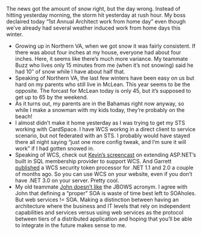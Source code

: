 The news got the amount of snow right, but the day wrong. Instead of
hitting yesterday morning, the storm hit yesterday at rush hour. My boss
declaired today “1st Annual Architect work from home day” even though
we’ve already had several weather induced work from home days this
winter.

-   Growing up in Northern VA, when we got snow it was fairly
    consistent. If there was about four inches at my house, everyone had
    about four inches. Here, it seems like there’s much more variance.
    My teammate Buzz who lives only 15 minutes from me (when it’s not
    snowing) said he had 10″ of snow while I have about half that.
-   Speaking of Northern VA, the last few winters have been easy on us
    but hard on my parents who still live in McLean. This year seems to
    be the opposite. The forcast for McLean today is only 45, but it’s
    supposed to get up to 65 by the weekend.
-   As it turns out, my parents are in the Bahamas right now anyway, so
    while I make a snowman with my kids today, they’re probably on the
    beach!
-   I almost didn’t make it home yesterday as I was trying to get my STS
    working with CardSpace. I have WCS workng in a direct client to
    service scenario, but not federated with an STS. I probably would
    have stayed there all night saying “just one more config tweak, and
    I’m sure it will work” if I had gotten snowed in.
-   Speaking of WCS, check out [Kevin’s
    screencast](http://www.casadehambone.com/HowToUseWindowsCardSpaceWithASPNETFormsAuthentication.aspx)
    on extending ASP.NET’s built in SQL membership provider to support
    WCS. And Garrett
    [published](http://blogs.msdn.com/garretts/archive/2006/11/29/asp-net-1-1-token-decryption.aspx)
    a WCS security token processor for .NET 1.1 and 2.0 a couple of
    months ago. So you can use WCS on your website, even if you don’t
    have .NET 3.0 on your server. Pretty cool.
-   My old teammate [John doesn’t
    like](http://blogs.msdn.com/jevdemon/archive/2007/01/10/nailing-jello-to-the-wall.aspx)
    the JBOWS acronym. I agree with John that defining a “proper” SOA is
    waste of time best left to SOAholes. But web services != SOA. Making
    a distinction between having an architecture where the business and
    IT levels that rely on independent capabilities and services versus
    using web services as the protocol between tiers of a distributed
    application and hoping that you’ll be able to integrate in the
    future makes sense to me.

